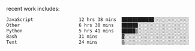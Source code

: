 
<!--<img width="1415" height="100" alt="blu" src="https://github.com/rdsilva01/rdsilva01/assets/101207588/deb060e5-d035-4f09-b511-e3f50605b207">-->

<!-- \> Enthusiastic about developing and building solutions <br>
\> Computer Science and Engineering @ UBI -->

<!-- <a href="https://www.rodrigosilva.live/">personal website</a> 🏁 -->

<!-- ![](https://komarev.com/ghpvc/?username=rdsilva01) -->

recent work includes:
<!--START_SECTION:waka-->

```txt
JavaScript                 12 hrs 38 mins  ████████████░░░░░░░░░░░░░   47.57 %
Other                      6 hrs 30 mins   ██████░░░░░░░░░░░░░░░░░░░   24.48 %
Python                     5 hrs 41 mins   █████▒░░░░░░░░░░░░░░░░░░░   21.42 %
Bash                       31 mins         ▓░░░░░░░░░░░░░░░░░░░░░░░░   02.00 %
Text                       24 mins         ▒░░░░░░░░░░░░░░░░░░░░░░░░   01.51 %
```

<!--END_SECTION:waka-->

